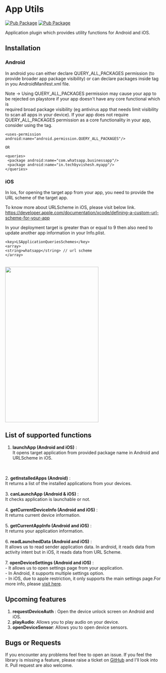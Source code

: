# App Utils
  
[![Pub Package](https://img.shields.io/badge/pub-v0.4-blue)](https://pub.dartlang.org/packages/app_utils)
[![Pub Package](https://img.shields.io/badge/Licensce%20-MIT-green)](https://opensource.org/licenses/MIT)



  Application  plugin which provides utility functions for
  Android and iOS.
 
## Installation

###  Android
 
In android you can either declare QUERY_ALL_PACKAGES permission (to provide broader app package visibility) or can declare packages inside <queries> 
tag in you AndroidManifest.xml file.

  Note -> Using QUERY_ALL_PACKAGES permission may cause your app to be rejected on playstore if your app doesn't have any core functional which is     
          required broad package visibility (eg antivirus app that needs limit visibility to scan all apps in your device). If your app does not require           QUERY_ALL_PACKAGES permission as a core functionality in your app, consider using the <queries> tag.
  
  
    
    <uses-permission android:name="android.permission.QUERY_ALL_PACKAGES"/>
     
    OR
    
    <queries>
     <package android:name="com.whatsapp.businessapp"/> 
     <package android:name="in.techbyvishesh.myapp"/>
    </queries>   

###  iOS

In Ios, for opening the target app from your app, you need to provide the URL scheme of the target app.

To know more about URLScheme in iOS, please visit below link. <br> https://developer.apple.com/documentation/xcode/defining-a-custom-url-scheme-for-your-app

In your deployment target is greater than or equal to 9 then also need to update another app information in your Info.plist.

    <key>LSApplicationQueriesSchemes</key>
    <array>
    <string>whatsapp</string> // url scheme
    </array>

<br>
<img src="https://i.ibb.co/ZH3D7nP/ezgif-com-gif-maker.gif" height="500" width="300">


## List of supported functions
1. <b>launchApp (Android and iOS)</b> : <br>   It opens target application from provided package name in Android and URLScheme in iOS.
<br>
<br>   
2. <b>getInstalledApps (Android)</b> : <br>
    It returns a list of the installed applications from your devices.
<br>
<br>
3. <b>canLaunchApp (Android & iOS)</b> : <br> It checks application is launchable or not.
   <br>
   <br>
4. <b>getCurrentDeviceInfo (Android and iOS)</b> : <br> It returns current device information.
   <br>
   <br>
5. <b>getCurrentAppInfo (Android and iOS)</b> : <br> 
    It returns your application information.
<br>
<br>   
6. <b>readLaunchedData (Android and iOS)</b> : <br>
    It allows us to read sender application data. In android, it reads data from activity intent but in iOS, it reads data from URL Scheme.
   <br>
   <br>
7. <b>openDeviceSettings (Android and iOS)</b> : <br>
   - It allows us to open settings page from your application.<br>
   - In Android, it supports multiple settings option.<br>
   - In iOS, due to apple restriction, it only supports the main settings page.For more info, please 
     <a href="https://developer.apple.com/forums/thread/100471">visit here</a>.
   

## Upcoming features

1. <b>requestDeviceAuth</b> : Open the device unlock screen on Android and iOS.
2. <b>playAudio</b>: Allows you to play audio on your device.
3. <b>openDeviceSensor</b>:  Allows you to open device sensors.


## Bugs or Requests
If you encounter any problems feel free to open an issue. 
If you feel the library is missing a feature, please raise a ticket on <a href ="https://github.com/vishesh005/app_utils/issues">
GitHub</a> and I'll look into it. Pull request are also welcome.




